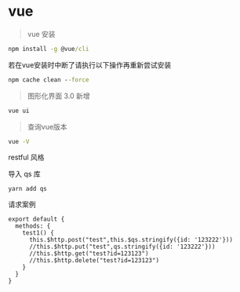# vue

> vue 安装

```cmd
npm install -g @vue/cli
```

若在vue安装时中断了请执行以下操作再重新尝试安装

```cmd
npm cache clean --force
```

> 图形化界面 3.0 新增

```cmd
vue ui
```

> 查询vue版本

```cmd
vue -V
```



restful 风格

导入 qs 库

```shell
yarn add qs
```

请求案例

```vue
export default {
  methods: {
    test1() {
      this.$http.post("test",this.$qs.stringify({id: '123222'}))
      //this.$http.put("test",qs.stringify({id: '123222'}))
      //this.$http.get("test?id=123123")
      //this.$http.delete("test?id=123123")
    }
  }
}
```

